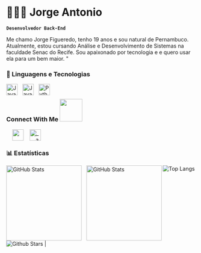 # 👩🏻‍💻 Jorge Antonio

**`Desenvolvedor Back-End`**

Me chamo Jorge Figueredo, tenho 19 anos e sou natural de Pernambuco. Atualmente, estou cursando Análise e Desenvolvimento de Sistemas na faculdade Senac do Recife. Sou apaixonado por tecnologia e e quero usar ela para um bem maior. "


### 🤖 Linguagens e Tecnologias


<img 
    align="left" 
    alt="Java"
    title="Java" 
    width="30px" 
    style="padding-right: 10px;" 
    src="https://github.com/user-attachments/assets/1c763dc2-bf25-4282-9ecf-945f1c3cc716" 
/>
          
<img 
    align="left" 
    alt="JavaScript" 
    title="JavaScript"
    width="30px" 
    style="padding-right: 10px;" 
    src="https://cdn.jsdelivr.net/gh/devicons/devicon@latest/icons/javascript/javascript-original.svg" 
/>

<img 
    align="left" 
    alt="Python" 
    title="Python"
    width="30px" 
    style="padding-right: 10px;" 
    src="https://cdn.jsdelivr.net/gh/devicons/devicon@latest/icons/python/python-original.svg" 
/>

<br>

<h3> Connect With Me <img src='https://raw.githubusercontent.com/ShahriarShafin/ShahriarShafin/main/Assets/handshake.gif' width="60px"> </h3>
<a href = https://www.linkedin.com/in/jorge-antonio-282874303/ <img width = '30px' align= 'center' src="https://raw.githubusercontent.com/rahulbanerjee26/githubAboutMeGenerator/main/icons/linked-in-alt.svg"/></a> &nbsp;&nbsp;&nbsp;
<a href = https://github.com/Jorgefigueredoo> <img width = '30' align= 'center' src="https://raw.githubusercontent.com/rahulbanerjee26/githubAboutMeGenerator/main/icons/github.svg"/></a>&nbsp;&nbsp;&nbsp;
<a href="https://www.instagram.com/_jorgeefigueredoo.dev/?igsh=bW93MWdqMTZhcmR6#" target="blank"><img align="center"src="https://raw.githubusercontent.com/rahuldkjain/github-profile-readme-generator/master/src/images/icons/Social/instagram.svg"alt="_._.adam._" width="30" /></a>&nbsp;&nbsp;&nbsp;

<br>

### 📊 Estatísticas

<p>
  <img 
    align="left" 
    alt="GitHub Stats" 
    height="200" 
    style="padding-right: 10px;" 
    src="https://github-readme-stats.vercel.app/api?username=Jorgefigueredoo&show_icons=true&theme=tokyonight&include_all_commits=true&locale=pt-br" 
  />

<img 
      align="left" 
      alt="GitHub Stats" 
      height="200" 
      src="https://github-readme-stats.vercel.app/api/top-langs/?username=Jorgefigueredoo&theme=tokyonight&layout=compact&custom_title=Tecnologias&langs_count=9" 
  />

</p>

![Top Langs](https://github-readme-stats.vercel.app/api/top-langs/?username=Jorgefigueredoo&theme=tokyonight) 
![Github Stars](https://github-readme-stats.vercel.app/api?username=Jorgefigueredoo&show_icons=true&locale=en&count_private=true&hide_rank=true&custom_title=My%20GitHub%20Stats&disable_animations=true&theme=tokyonight) |
